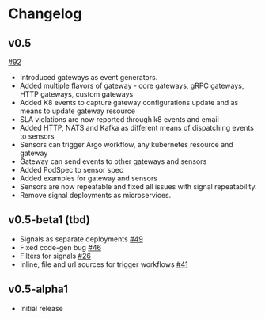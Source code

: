 # Changelog

## v0.5
[#92](https://github.com/argoproj/argo-events/pull/92)
+ Introduced gateways as event generators. 
+ Added multiple flavors of gateway - core gateways, gRPC gateways, HTTP gateways, custom gateways
+ Added K8 events to capture gateway configurations update and as means to update gateway resource
+ SLA violations are now reported through k8 events and email
+ Added HTTP, NATS and Kafka as different means of dispatching events to sensors
+ Sensors can trigger Argo workflow, any kubernetes resource and gateway
+ Gateway can send events to other gateways and sensors
+ Added PodSpec to sensor spec
+ Added examples for gateway and sensors
+ Sensors are now repeatable and fixed all issues with signal repeatability.
+ Remove signal deployments as microservices.

## v0.5-beta1 (tbd)
+ Signals as separate deployments [#49](https://github.com/argoproj/argo-events/pull/49)
+ Fixed code-gen bug [#46](https://github.com/argoproj/argo-events/issues/46)
+ Filters for signals [#26](https://github.com/argoproj/argo-events/issues/26)
+ Inline, file and url sources for trigger workflows [#41](https://github.com/argoproj/argo-events/issues/41)

## v0.5-alpha1
+ Initial release
